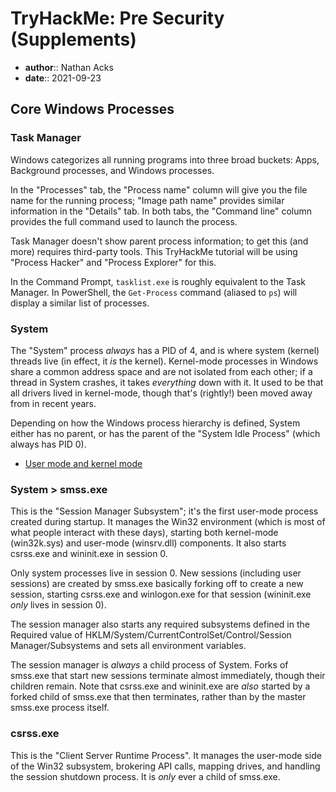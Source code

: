 # TryHackMe: Pre Security (Supplements)

* **author**:: Nathan Acks  
* **date**:: 2021-09-23

## Core Windows Processes

### Task Manager

Windows categorizes all running programs into three broad buckets: Apps, Background processes, and Windows processes.

In the "Processes" tab, the "Process name" column will give you the file name for the running process; "Image path name" provides similar information in the "Details" tab. In both tabs, the "Command line" column provides the full command used to launch the process.

Task Manager doesn't show parent process information; to get this (and more) requires third-party tools. This TryHackMe tutorial will be using "Process Hacker" and "Process Explorer" for this.

In the Command Prompt, `tasklist.exe` is roughly equivalent to the Task Manager. In PowerShell, the `Get-Process` command (aliased to `ps`) will display a similar list of processes.

### System

The "System" process *always* has a PID of 4, and is where system (kernel) threads live (in effect, it *is* the kernel). Kernel-mode processes in Windows share a common address space and are not isolated from each other; if a thread in System crashes, it takes *everything* down with it. It used to be that all drivers lived in kernel-mode, though that's (rightly!) been moved away from in recent years.

Depending on how the Windows process hierarchy is defined, System either has no parent, or has the parent of the "System Idle Process" (which always has PID 0).

* [User mode and kernel mode](https://docs.microsoft.com/en-us/windows-hardware/drivers/gettingstarted/user-mode-and-kernel-mode)

### System > smss.exe

This is the "Session Manager Subsystem"; it's the first user-mode process created during startup. It manages the Win32 environment (which is most of what people interact with these days), starting both kernel-mode (win32k.sys) and user-mode (winsrv.dll) components. It also starts csrss.exe and wininit.exe in session 0.

Only system processes live in session 0. New sessions (including user sessions) are created by smss.exe basically forking off to create a new session, starting csrss.exe and winlogon.exe for that session (wininit.exe *only* lives in session 0).

The session manager also starts any required subsystems defined in the Required value of HKLM/System/CurrentControlSet/Control/Session Manager/Subsystems and sets all environment variables. 

The session manager is *always* a child process of System. Forks of smss.exe that start new sessions terminate almost immediately, though their children remain. Note that csrss.exe and wininit.exe are *also* started by a forked child of smss.exe that then terminates, rather than by the master smss.exe process itself.

### csrss.exe

This is the "Client Server Runtime Process". It manages the user-mode side of the Win32 subsystem, brokering API calls, mapping drives, and handling the session shutdown process. It is *only* ever a child of smss.exe.
